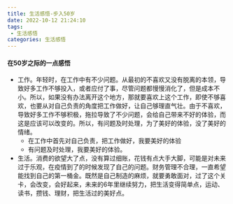 ```yaml
---
title: 生活感悟-步入50岁
date: 2022-10-12 21:24:10
tags:
 - 生活感悟
categories: 生活感悟 
---
```


#### 在50岁之际的一点感悟

* 工作。年轻时，在工作中有不少问题。从最初的不喜欢又没有脱离的本领，导致好多工作不够投入，或者应付了事，尽管问题都慢慢消化了，但是成本不小。所以，如果没有办法离开这个地方，那就要喜欢上这个工作，即使不够喜欢，也要从对自己负责的角度把工作做好，让自己够理直气壮。由于不喜欢，导致好多工作不够积极，拖拉导致了不少问题，会给自己带来不好的体验，而这是应该可以改变的。所以，有问题及时处理，为了美好的体验，没了美好的情绪。
  * 在工作中首先对自己负责，把工作做好，我要美好的体验
  * 有问题及时处理，我要美好的体验。
* 生活。消费的欲望大了点，没有算过细账，花钱有点大手大脚，可能是对未来过于乐观，在疫情到了的时候发现了自己的问题。财务管理不合理，一直希望能找到自己的第一桶金。既然是自己制造的麻烦，就要勇敢面对，过了这个关卡，会改变，会好起来，未来的6年里继续努力，把生活变得简单点，运动、读书，攒钱、理财，把生活过的美好点。

